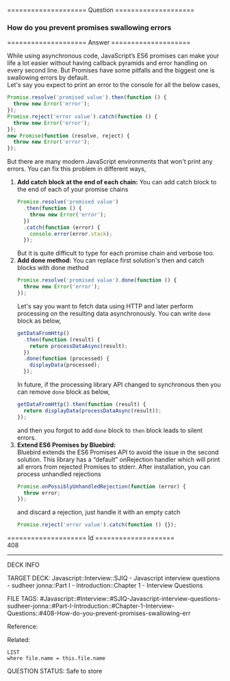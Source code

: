 ==================== Question ====================  

### How do you prevent promises swallowing errors  

==================== Answer ====================  

While using asynchronous code, JavaScript’s ES6 promises can make your life a
lot easier without having callback pyramids and error handling on every second
line. But Promises have some pitfalls and the biggest one is swallowing errors
by default.  
Let's say you expect to print an error to the console for all the below cases,

```javascript
Promise.resolve('promised value').then(function () {
  throw new Error('error');
});
Promise.reject('error value').catch(function () {
  throw new Error('error');
});
new Promise(function (resolve, reject) {
  throw new Error('error');
});
```

But there are many modern JavaScript environments that won't print any errors.
You can fix this problem in different ways,

1. **Add catch block at the end of each chain:** You can add catch block to the
   end of each of your promise chains
   ```javascript
   Promise.resolve('promised value')
     .then(function () {
       throw new Error('error');
     })
     .catch(function (error) {
       console.error(error.stack);
     });
   ```
   But it is quite difficult to type for each promise chain and verbose too.
2. **Add done method:** You can replace first solution's then and catch blocks
   with done method
   ```javascript
   Promise.resolve('promised value').done(function () {
     throw new Error('error');
   });
   ```
   Let's say you want to fetch data using HTTP and later perform processing on
   the resulting data asynchronously. You can write `done` block as below,
   ```javascript
   getDataFromHttp()
     .then(function (result) {
       return processDataAsync(result);
     })
     .done(function (processed) {
       displayData(processed);
     });
   ```
   In future, if the processing library API changed to synchronous then you can
   remove `done` block as below,
   ```javascript
   getDataFromHttp().then(function (result) {
     return displayData(processDataAsync(result));
   });
   ```
   and then you forgot to add `done` block to `then` block leads to silent
   errors.
3. **Extend ES6 Promises by Bluebird:**  
   Bluebird extends the ES6 Promises API to avoid the issue in the second
   solution. This library has a “default” onRejection handler which will print
   all errors from rejected Promises to stderr. After installation, you can
   process unhandled rejections
   ```javascript
   Promise.onPossiblyUnhandledRejection(function (error) {
     throw error;
   });
   ```
   and discard a rejection, just handle it with an empty catch
   ```javascript
   Promise.reject('error value').catch(function () {});
   ```

==================== Id ====================  
408

---

DECK INFO

TARGET DECK: Javascript::Interview::SJIQ - Javascript interview questions - sudheer jonna::Part I - Introduction::Chapter 1 - Interview Questions

FILE TAGS: #Javascript::#Interview::#SJIQ-Javascript-interview-questions-sudheer-jonna::#Part-I-Introduction::#Chapter-1-Interview-Questions::#408-How-do-you-prevent-promises-swallowing-err

Reference:

Related:

```dataview
LIST
where file.name = this.file.name
```

QUESTION STATUS: Safe to store
